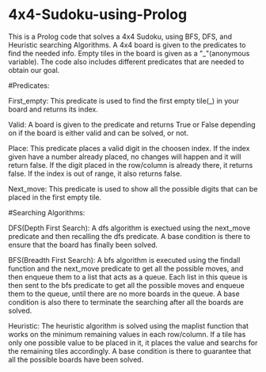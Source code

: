 # 4x4-Sudoku-using-Prolog
This is a Prolog code that solves a 4x4 Sudoku, using BFS, DFS, and Heuristic searching Algorithms. A 4x4 board is given to the predicates to find the needed info. Empty tiles in the board is given as a "_"(anonymous variable).  The code also includes different predicates that are needed to obtain our goal.

#Predicates:

  First_empty:
  This predicate is used to find the first empty tile(_) in your board and returns its index.
  
  Valid:
  A board is given to the predicate and returns True or False depending on if the board is either valid and can be solved, or not.
  
  Place:
  This predicate places a valid digit in the choosen index. If the index given have a number already placed, no changes will happen and it will return false. If the digit placed in the row/column is already there, it returns false. If the index is out of range, it also returns false.
  
  Next_move:
  This predicate is used to show all the possible digits that can be placed in the first empty tile.
  
#Searching Algorithms:

  DFS(Depth First Search):
  A dfs algorithm is exectued using the next_move predicate and then recalling the dfs predicate. A base condition is there to ensure that the board has finally been solved.
  
  BFS(Breadth First Search):
  A bfs algorithm is executed using the findall function and the next_move predicate to get all the possible moves, and then enqueue them to a list that acts as a queue. Each list in this queue is then sent to the bfs predicate to get all the possible moves and enqueue them to the queue, until there are no more boards in the queue. A base condition is also there to terminate the searching after all the boards are solved.
  
  Heuristic: 
  The heuristic algorithm is solved using the maplist function that works on the minimum remaining values in each row/column. If a tile has only one possible value to be placed in it, it places the value and searchs for the remaining tiles accordingly. A base condition is there to guarantee that all the possible boards have been solved.
